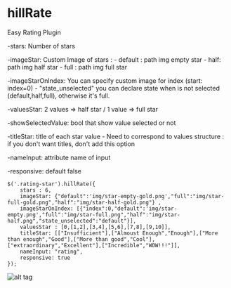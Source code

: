 # hillRate
Easy Rating Plugin


-stars: Number of stars 

-imageStar: Custom Image of stars  :
            - default : path img empty star
            - half: path img half star
            - full : path img full star

-imageStarOnIndex:  You can specify custom image for index (start: index=0) 
            - "state_unselected" you can declare state when is not selected (default,half,full), otherwise it's full.

-valuesStar: 2 values => half star / 1 value => full star

-showSelectedValue: bool that show value selected or not

-titleStar: title of  each star value - Need to correspond to values structure : if you don't want titles, don't add this option

-nameInput: attribute name of input

-responsive: default false


    $('.rating-star').hillRate({  
        stars : 6, 
        imageStar: {"default":'img/star-empty-gold.png',"full":"img/star-full-gold.png","half":"img/star-half-gold.png"} ,
        imageStarOnIndex: [{"index":0,"default":'img/star-empty.png',"full":"img/star-full.png","half":"img/star-half.png","state_unselected":"default"}], 
        valuesStar : [0,[1,2],[3,4],[5,6],[7,8],[9,10]],  
        titleStar: [["Insufficient"],["Almoust Enough","Enough"],["More than enough","Good"],["More than good","Cool"],["extraordinary","Excellent"],["Incredible","WOW!!!"]], 
        nameInput: "rating",
        responsive: true 
    });


![alt tag](https://s-media-cache-ak0.pinimg.com/originals/d5/5f/4c/d55f4c460274d31b9875926331545c63.png)
